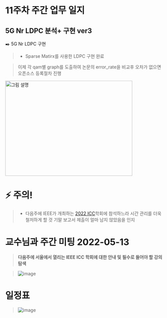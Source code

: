 # 11주차 주간 업무 일지 
## 5G Nr LDPC 분석+ 구현 ver3
✒️  5G Nr LDPC 구현 
> + Sparse Matirx를 사용한 LDPC 구현 완료   

> 이제 각 qam별 graph를 도출하여 논문의 error_rate을 비교후 오차가 없으면 오픈소스 등록절차 진행 
<img src="https://user-images.githubusercontent.com/45085563/170337961-36dbf8e2-0687-4ce7-9391-5881756560b5.png" width="400" height="300" alt="그림 설명" />




# ⚡  주의!
> + 다음주에 IEEE가 개최하는 [2022 ICC](https://icc2022.ieee-icc.org/)학회에 참석하느라 시간 관리를 더욱 철저하게 할 것
> 기말 보고서 제출이 얼마 남지 않았음을 인지


# 교수님과 주간 미팅 2022-05-13
> **다음주에 서울에서 열리는 IEEE ICC 학회에 대한 안내 및 필수로 들어야 할 강의 탐색**

> ![image](https://user-images.githubusercontent.com/45085563/170332922-9126cf32-c5c3-4259-9aef-530d36365b44.png)
# 일정표 
> ![image](https://user-images.githubusercontent.com/45085563/170344376-9db38e2e-7fe9-4b24-8f89-2d563f7838da.png)

